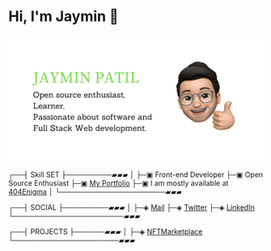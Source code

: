 # Hi, I'm Jaymin 👋

<img src="https://github.com/jayminpatil/jayminpatil/blob/main/Jaymin%20Patil.png" alt="Open source enthusiast,
Learner,Passionate about software and Full Stack Web development. Some technologies I enjoy working with include">



┌──┤ Skill SET ├─────────▰▰▰
│
├─▣ Front-end Developer
├─▣ Open Source Enthusiast
├─▣ <a href="https://pratyushjain.vercel.app/">My Portfolio</a>
├─▣ I am mostly available at <a href="https://www.linkedin.com/company/404enigma/">404Enigma</a>
│
└─────────────────────▰▰▰

┌──┤ SOCIAL ├─────────▰▰▰
│
├─◈ <a href="mailto:jayminpatil123@gmail.com">Mail</a>
├─◈ <a href="https://twitter.com/JayminPatil">Twitter</a>
├─◈ <a href="hhttps://www.linkedin.com/in/jayminpatil/">LinkedIn</a>
└──────────────────────▰▰▰

┌──┤ PROJECTS ├──────▰▰▰
│
├─◈ <a href="https://exquisitenfts.vercel.app/">NFTMarketplace</a>
└─────────────────────▰▰▰
</pre>
